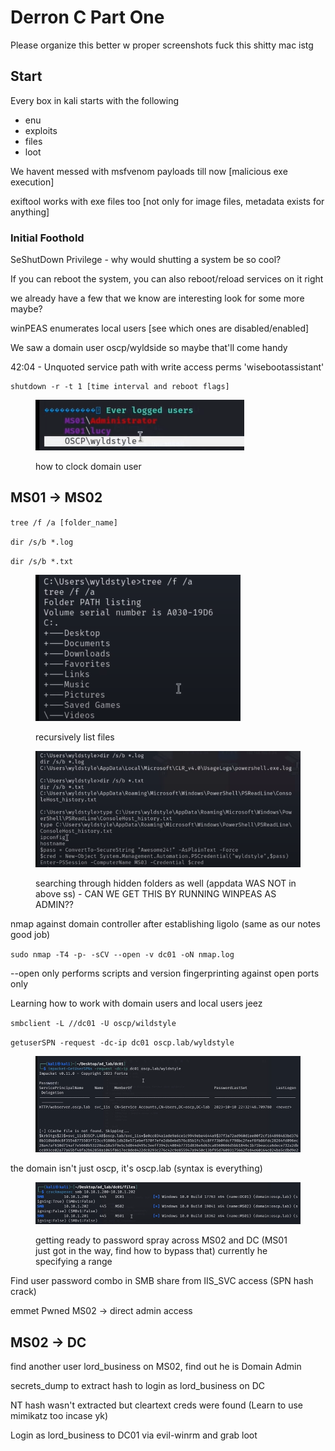 # Derron C Part One

Please organize this better w proper screenshots fuck this shitty mac istg

## Start

Every box in kali starts with the following

* enu
* exploits
* files
* loot

We havent messed with msfvenom payloads till now \[malicious exe execution]

exiftool works with exe files too \[not only for image files, metadata exists for anything]

### Initial Foothold

SeShutDown Privilege - why would shutting a system be so cool?

If you can reboot the system, you can also reboot/reload services on it right

we already have a few that we know are interesting look for some more maybe?

winPEAS enumerates local users \[see which ones are disabled/enabled]

We saw a domain user oscp/wyldside so maybe that'll come handy

42:04 - Unquoted service path with write access perms 'wisebootassistant'

```
shutdown -r -t 1 [time interval and reboot flags]
```

<div align="left"><figure><img src="../.gitbook/assets/image (8).png" alt=""><figcaption><p>how to clock domain user</p></figcaption></figure></div>

## MS01 -> MS02

`tree /f /a [folder_name]`

`dir /s/b *.log`

`dir /s/b *.txt`

<div align="left"><figure><img src="../.gitbook/assets/image (9).png" alt=""><figcaption><p>recursively list files</p></figcaption></figure></div>

<div align="left"><figure><img src="../.gitbook/assets/image (10).png" alt=""><figcaption><p>searching through hidden folders as well (appdata WAS NOT in above ss) - CAN WE GET THIS BY RUNNING WINPEAS AS ADMIN??</p></figcaption></figure></div>

nmap against domain controller after establishing ligolo (same as our notes good job)

`sudo nmap -T4 -p- -sCV --open -v dc01 -oN nmap.log`

\--open only performs scripts and version fingerprinting against open ports only&#x20;

Learning how to work with domain users and local users jeez

`smbclient -L //dc01 -U oscp/wildstyle`

`getuserSPN -request -dc-ip dc01 oscp.lab/wyldstyle`

<figure><img src="../.gitbook/assets/image (11).png" alt=""><figcaption></figcaption></figure>

the domain isn't just oscp, it's oscp.lab (syntax is everything)

<figure><img src="../.gitbook/assets/image (12).png" alt=""><figcaption><p>getting ready to password spray across MS02 and DC (MS01 just got in the way, find how to bypass that) currently he specifying a range</p></figcaption></figure>

Find user password combo in SMB share from IIS\_SVC access (SPN hash crack)

emmet Pwned MS02 -> direct admin access

## MS02 -> DC

find another user lord\_business on MS02, find out he is Domain Admin

secrets\_dump to extract hash to login as lord\_business on DC

NT hash wasn't extracted but cleartext creds were found (Learn to use mimikatz too incase yk)

Login as lord\_business to DC01 via evil-winrm and grab loot

